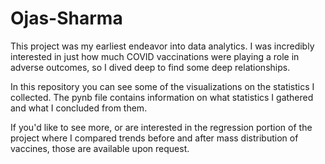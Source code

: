 # Ojas-Sharma
This project was my earliest endeavor into data analytics. I was incredibly interested in just how much COVID vaccinations were playing a role in adverse outcomes, so I dived deep to find some deep relationships. 



In this repository you can see some of the visualizations on the statistics I collected. The pynb file contains information on what statistics I gathered and what I concluded from them.

If you'd like to see more, or are interested in the regression portion of the project where I compared trends before and after mass distribution of vaccines, those are available upon request.
